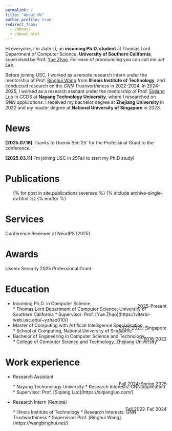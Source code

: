 ```yaml
---
permalink: /
title: "About Me"
author_profile: true
redirect_from: 
  - /about/
  - /about.html
---
```


Hi everyone, I'm Jiate Li, an **incoming Ph.D. student** at Thomas Lord Department of Computer Science, **University of Southern California**, supervised by Prof. [Yue Zhao](https://viterbi-web.usc.edu/~yzhao010/). For ease of pronouncing you can call me *Jet Lee*.

Before joining USC, I worked as a remote research intern under the mentorship of Prof. [Binghui Wang](https://wangbinghui.net/) from **Illinois Institute of Technology**, and conducted research on the *GNN Trustworthiness* in 2022-2024. In 2024-2025, I worked as a research assitant under the mentorship of Prof. [Siqiang Luo](https://siqiangluo.com/) in CCDS at **Nayang Technology University**, where I researched on *GNN applications*. I received my bachelor degree at **Zhejiang University** in 2022 and my master degree at **National University of Singapore** in 2023.

News
====
**[2025.07.16]** Thanks to Usenix Sec 25' for the Professinal Grant to the conference.

**[2025.03.11]** I'm joining USC in 25Fall to start my Ph.D study!


Publications
====
  <ul>{% for post in site.publications reversed %}
    {% include archive-single-cv.html %}
  {% endfor %}</ul>
 
Services
====
Conference Reviewer at NeurIPS (2025).

Awards
====
Usenix Security 2025 Professional Grant.


Education
====
* Incoming Ph.D. in Computer Science,
    <div style="text-align: right;line-height: 0.0"> 2025-Present </div>
    * Thomas Lord Department of Computer Science, University of Southern California
    * Supervisor: Prof. [Yue Zhao](https://viterbi-web.usc.edu/~yzhao010/)
* Master of Computing with Artificial Intelligence Specialisation,
  <div style="text-align: right;line-height: 0.0">2022-2023, Singapore </div>
    * School of Computing, National University of Singapore
* Bachelor of Engineering in Computer Science and Technology,
  <div style="text-align: right;line-height: 0.0">2018-2022</div>
    * College of Computer Science and Technology, Zhejiang University

Work experience
====

* Research Assistant
  <div style="text-align: right;line-height: 0.0">Fall 2024-Spring 2025</div>
  * Nayang Techonology University
  * Research Interests: GNN application
  * Supervisor: Prof. [Siqiang Luo](https://siqiangluo.com/)

* Research Intern (Remote)
  <div style="text-align: right;line-height: 0.0">Fall 2022-Fall 2024</div>
  * Illinois Institute of Technology
  * Research Interests: GNN Trustworthiness
  * Supervisor: Prof. [Binghui Wang](https://wangbinghui.net/)
